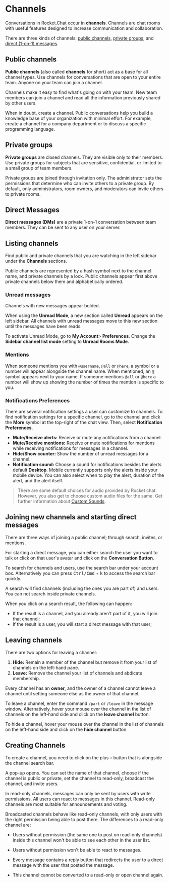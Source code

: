 # Channels

Conversations in Rocket.Chat occur in __channels__. Channels are chat rooms with useful features designed to increase communication and collaboration.

There are three kinds of channels: [public channels](#public-channels), [private groups](#private-groups), and [direct (1-on-1) messages](#direct-messages).

## Public channels

**Public channels** (also called **channels** for short) act as a base for all channel types. Use channels for conversations that are open to your entire team. Anyone on your team can join a channel.

Channels make it easy to find what's going on with your team. New team members can join a channel and read all the information previously shared by other users.

When in doubt, create a channel. Public conversations help you build a knowledge base of your organization with minimal effort. For example, create a channel for a company department or to discuss a specific programming language.

## Private groups

**Private groups** are closed channels. They are visible only to their members. Use private groups for subjects that are sensitive, confidential, or limited to a small group of team members.

Private groups are joined through invitation only. The administrator sets the permissions that determine who can invite others to a private group. By default, only administrators, room owners, and moderators can invite others to private rooms.

## Direct Messages

**Direct messages (DMs)** are a private 1-on-1 conversation between team members. They can be sent to any user on your server.

## Listing channels

Find public and private channels that you are watching in the left sidebar under the **Channels** sections.

Public channels are represented by a hash symbol next to the channel name, and private channels by a lock. Public channels appear first above private channels below them and alphabetically ordered.

### Unread messages

Channels with new messages appear bolded.

When using the **Unread Mode**, a new section called **Unread**  appears on the left sidebar. All channels with unread messages move to this new section until the messages have been reads.

To activate Unread Mode, go to **My Account**>  **Preferences**. Change the **Sidebar channel list mode** setting to **Unread Rooms Mode**.

### Mentions

When someone mentions you with `@username`, `@all` or `@here`, a symbol or a number will appear alongside the channel name.  When mentioned, an `@` symbol appears next to your name.  If someone mentions `@all` or `@here` a number will show up showing the number of times the mention is specific to you.

### Notifications Preferences

There are several notification settings a user can customize to channels. To find notification settings for a specific channel, go to the channel and click the **More** symbol at the top-right of the chat view.  Then, select **Notification Preferences**.

- **Mute/Receive alerts:** Receive or mute any notifications from a channel.
- **Mute/Receive mentions:** Receive or mute notifications for mentions while receiving notifications for messages in a channel.
- **Hide/Show counter:** Show the number of unread messages for a channel.
- **Notification sound:** Choose a sound for notifications besides the alerts default **Desktop**.  Mobile currently supports only the alerts inside your mobile device. You can also select when to play the alert, duration of the alert, and the alert itself.

> There are some default choices for audio provided by Rocket chat. However, you also get to choose custom audio files for the same. Get further information about [Custom Sounds](../../administrator-guides/custom-sounds).

## Joining new channels and starting direct messages

There are three ways of joining a public channel; through search, invites, or mentions.

For starting a direct message, you can either search the user you want to talk or click on that user's avatar and click on the **Conversation Button**.

To search for channels and users, use the search bar under your account box. Alternatively you can press <kbd>Ctrl/Cmd</kbd> + <kbd>k</kbd> to access the search bar quickly.

A search will find channels (including the ones you are part of) and users. You can not search inside private channels.

When you click on a search result, the following can happen:

- If the result is a channel, and you already aren't part of it, you will join that channel;
- If the result is a user, you will start a direct message with that user;

## Leaving channels

There are two options for leaving a channel:

1. **Hide:** Remain a member of the channel but remove it from your list of channels on the left-hand pane.
2. **Leave:** Remove the channel your list of channels and abdicate membership.

Every channel has an **owner**, and the owner of a channel cannot leave a channel until setting someone else as the owner of that channel.

To leave a channel, enter the command `/part` or `/leave` in the message window. Alternatively, hover your mouse over the channel in the list of channels on the left-hand side and click on the **leave channel** button.

To hide a channel, hover your mouse over the channel in the list of channels on the left-hand side and click on the **hide channel** button.

## Creating Channels

To create a channel, you need to click on the plus `+` button that is alongside the channel search bar.

A pop-up opens.  You can set the name of that channel, choose if the channel is public or private, set the channel to read-only, broadcast the channel, and invite users.

In read-only channels, messages can only be sent by users with write permissions. All users can react to messages in this channel. Read-only channels are most suitable for announcements and voting.

Broadcasted channels behave like read-only channels, with only users with the right permission being able to post there. The differences to a read-only channel are:

- Users without permission (the same one to post on read-only channels) inside this channel won't be able to see each other in the user list.

- Users without permission won't be able to react to messages.

- Every message contains a reply button that redirects the user to a direct message with the user that posted the message.

- This channel cannot be converted to a read-only or open channel again.
